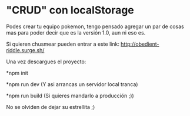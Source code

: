 # "CRUD" con localStorage
 
Podes crear tu equipo pokemon, tengo pensado agregar un par de cosas mas para poder decir que es la versión 1.0, aun ni eso es.
 
Si quieren chusmear pueden entrar a este link: http://obedient-riddle.surge.sh/
 
Una vez descargues el proyecto:

*npm init

*npm run dev (Y asi arrancas un servidor local tranca)

*npm run build (Si quieres mandarlo a producción ;))
 
No se olviden de dejar su estrellita ;)
